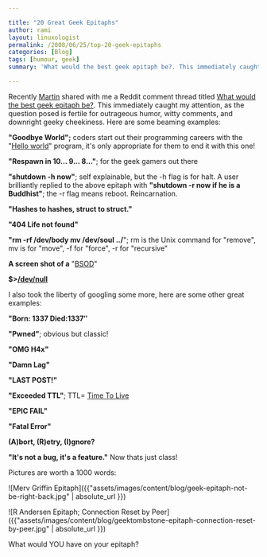 ```yaml
---

title: "20 Great Geek Epitaphs"
author: rami
layout: linuxologist
permalink: /2008/06/25/top-20-geek-epitaphs
categories: [Blog]
tags: [humour, geek]
summary: 'What would the best geek epitaph be?. This immediately caught my attention as the question posed is fertile for for outrageous humor, witty comments, and downright geeky cheekiness. Here are some beaming examples:'

---
```


Recently [Martin](http://www.matusiak.eu/numerodix/blog//) shared with me a Reddit comment thread titled [What would the best geek epitaph be?](http://www.reddit.com/info/6ofbu/comments/). This immediately caught my attention, as the question posed is fertile for outrageous humor, witty comments, and downright geeky cheekiness. Here are some beaming examples:

**"Goodbye World";** coders start out their programming careers with the "[Hello world](http://en.wikipedia.org/wiki/Hello_world_program)" program, it's only appropriate for them to end it with this one!

**"Respawn in 10... 9... 8..."**; for the geek gamers out there

**"shutdown -h now"**; self explainable, but the -h flag is for halt. A user brilliantly replied to the above epitaph with **"shutdown -r now if he is a Buddhist"**; the -r flag means reboot. Reincarnation.

**"Hashes to hashes, struct to struct."**

**"404 Life not found"** 

**"rm -rf /dev/body mv /dev/soul ../**"; rm is the Unix command for "remove", mv is for "move", -f for "force", -r for "recursive"

**A screen shot of a** "[BSOD](http://en.wikipedia.org/wiki/Blue_Screen_of_Death)"

**$\>[/dev/null](http://en.wikipedia.org/wiki/NUL_%28Computer%29)**

I also took the liberty of googling some more, here are some other great examples:

**"Born: 1337 Died:1337″**

**"Pwned"**; obvious but classic!

**"OMG H4x"**

**"Damn Lag"**

**"LAST POST!"**

**"Exceeded TTL"**; TTL= [Time To Live](http://en.wikipedia.org/wiki/TTL)

**"EPIC FAIL"**

**"Fatal Error"**

**(A)bort, (R)etry, (I)gnore?**

**"It's not a bug, it's a feature."** Now thats just class! 

Pictures are worth a 1000 words:

![Merv Griffin Epitaph]({{"assets/images/content/blog/geek-epitaph-not-be-right-back.jpg" | absolute_url }})

![R Andersen Epitaph; Connection Reset by Peer]({{"assets/images/content/blog/geektombstone-epitaph-connection-reset-by-peer.jpg" | absolute_url }})

What would YOU have on your epitaph?
